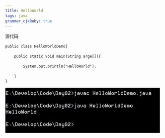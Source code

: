 ```yaml
---
title: HelloWorld 
tags: java
grammar_cjkRuby: true
---
```


源代码
``` stylus
public class HelloWorldDemo{

	public static void main(String arge[]){
		
		System.out.println("HelloWorld");
		
	}
}
```
![运行结果][1]


  [1]: https://www.github.com/manpusha/githubimg/raw/master/images/1499069046098.jpg